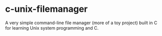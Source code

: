 # c-unix-filemanager
A very simple command-line file manager (more of a toy project) built in C for learning Unix system programming and C.
